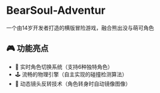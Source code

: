 # BearSoul-Adventur
一个由14岁开发者打造的横版冒险游戏，融合熊出没与萌可角色
## 🎮 功能亮点
- 🔄 实时角色切换系统（支持6种独特角色）
- 🕹️ 流畅的物理引擎（自主实现的碰撞检测算法）
- 🎨 动态镜头反转技术（角色转身时自动镜像图像）
